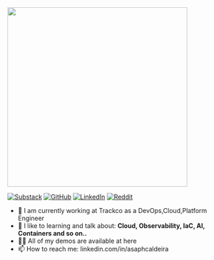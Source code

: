 <img src="https://github.com/user-attachments/assets/b3aad8af-9f60-42be-a37b-6faceda60afa" width="403" />

[![Substack](https://img.shields.io/badge/Substack-%23FF6719.svg?logo=substack&logoColor=white)](https://substack.com/@asaphcaldeira) [![GitHub](https://img.shields.io/badge/GitHub-%23121011.svg?logo=github&logoColor=white)](https://github.com/asapcal) [![LinkedIn](https://img.shields.io/badge/LinkedIn-%230077B5.svg?logo=linkedin&logoColor=white)](https://linkedin.com/in/asaphcaldeira) [![Reddit](https://img.shields.io/badge/Reddit-%23FF4500.svg?logo=Reddit&logoColor=white)](https://reddit.com/user/Key-Bullfrog697)

- 🔭 I am currently working at Trackco as a DevOps,Cloud,Platform Engineer
- 🌱 I like to learning and talk about: **Cloud, Observability, IaC, AI, Containers and so on..**
- 👨‍💻 All of my demos are available at here
- 📫 How to reach me: linkedin.com/in/asaphcaldeira
